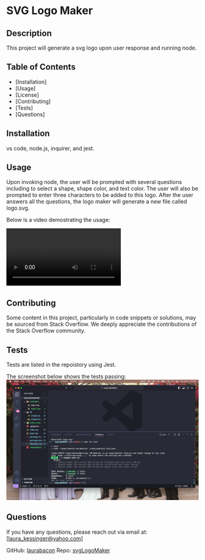 # SVG Logo Maker 

## Description

This project will generate a svg logo upon user response and running node.

## Table of Contents

- [Installation]
- [Usage]
- [License]
- [Contributing]
- [Tests]
- [Questions]

## Installation

vs code, node.js, inquirer, and jest.

## Usage

Upon invoking node, the user will be prompted with several questions including to select a shape, shape color, and text color. The user will also be prompted to enter three characters to be added to this logo. After the user answers all the questions, the logo maker will generate a new file called logo.svg.

Below is a video demostrating the usage:

<video src="VideoWalkSVG.mp4" controls title="VideoWalkSVG.mp4" controls title="Title"></video>

## Contributing

Some content in this project, particularly in code snippets or solutions, may be sourced from Stack Overflow. We deeply appreciate the contributions of the Stack Overflow community.

## Tests

Tests are listed in the repoistory using Jest.

The screenshot below shows the tests passing:
![Alt text](<Screen Shot 2024-01-09 at 1.46.58 PM.png>)

## Questions

If you have any questions, please reach out via email at: [laura_kessinger@yahoo.com]

GitHub: [laurabacon](https://github.com/laurabacon)
Repo: [svgLogoMaker](https://github.com/svgLogoMaker)